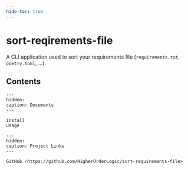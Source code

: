 ```yaml
---
hide-toc: true
---
```


# sort-reqirements-file

A CLI application used to sort your requirements file (`requirements.txt`, `poetry.toml`, ...).

## Contents
```{toctree}
---
hidden:
caption: Documents
---

install
usage
```

```{toctree}
---
hidden:
caption: Project Links
---

GitHub <https://github.com/HigherOrderLogic/sort-requirements-file>
```